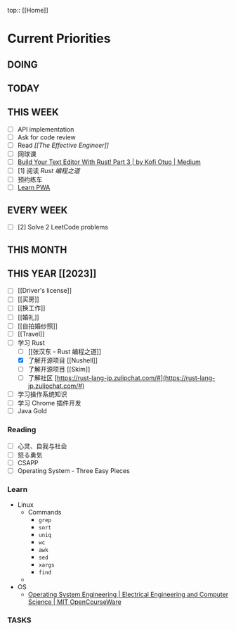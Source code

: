 top:: [[Home]]

# Current Priorities

## DOING


## TODAY


## THIS WEEK

- [ ] API implementation 
- [ ] Ask for code review 
- [ ] Read *[[The Effective Engineer]]*
- [ ] 网球课
- [ ] [Build Your Text Editor With Rust! Part 3 | by Kofi Otuo | Medium](https://medium.com/@otukof/b030670fa815)
- [ ] [1] 阅读 *Rust 编程之道*
- [ ] 预约练车
- [ ] [Learn PWA](https://web.dev/learn/pwa/)

## EVERY WEEK
- [ ] [2] Solve 2 LeetCode problems 


## THIS MONTH

## THIS YEAR [[2023]]

- [ ] [[Driver's license]]
- [ ] [[买房]]
- [ ] [[换工作]]
- [ ] [[婚礼]]
- [ ] [[自拍婚纱照]]
- [ ] [[Travel]]
- [ ] 学习 Rust
	- [ ] [[张汉东 - Rust 编程之道]]
	- [x] 了解开源项目 [[Nushell]]
	- [ ] 了解开源项目 [[Skim]]
	 - [ ] 了解社区 [https://rust-lang-jp.zulipchat.com/#](https://rust-lang-jp.zulipchat.com/#)
 - [ ] 学习操作系统知识
 - [ ] 学习 Chrome 插件开发
- [ ] Java Gold

### Reading

- [ ] 心灵、自我与社会
- [ ] 怒る勇気
- [ ] CSAPP
- [ ] Operating System - Three Easy Pieces

### Learn

- Linux
	- Commands
		- `grep`
		- `sort`
		- `uniq`
		- `wc`
		- `awk`
		- `sed`
		- `xargs`
		- `find`
	- 
- OS
	- [Operating System Engineering | Electrical Engineering and Computer Science | MIT OpenCourseWare](https://ocw.mit.edu/courses/6-828-operating-system-engineering-fall-2012/)

### TASKS

```tasks
```